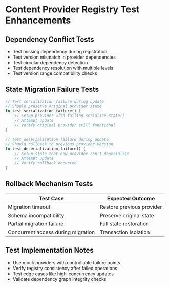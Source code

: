 # Content Provider Registry Test Enhancements

## Dependency Conflict Tests
- Test missing dependency during registration
- Test version mismatch in provider dependencies
- Test circular dependency detection
- Test dependency resolution with multiple levels
- Test version range compatibility checks

## State Migration Failure Tests
```rust
// Test serialization failure during update
// Should preserve original provider state
fn test_serialization_failure() {
    // Setup provider with failing serialize_state()
    // Attempt update
    // Verify original provider still functional
}

// Test deserialization failure during update
// Should rollback to previous provider version
fn test_deserialization_failure() {
    // Setup state that new provider can't deserialize
    // Attempt update
    // Verify rollback occurred
}
```

## Rollback Mechanism Tests
| Test Case | Expected Outcome |
|-----------|------------------|
| Migration timeout | Restore previous provider |
| Schema incompatibility | Preserve original state |
| Partial migration failure | Full state restoration |
| Concurrent access during migration | Transaction isolation |

## Test Implementation Notes
- Use mock providers with controllable failure points
- Verify registry consistency after failed operations
- Test edge cases like high-concurrency updates
- Validate dependency graph integrity checks